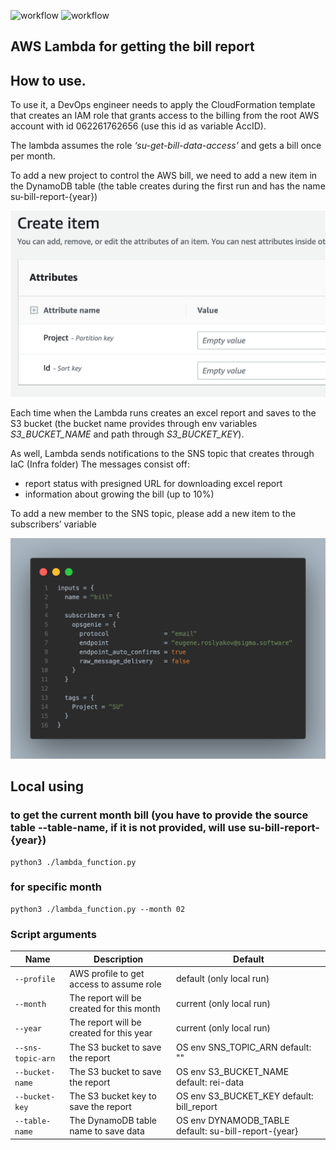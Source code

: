 ![workflow](https://github.com/ei-roslyakov/aws_bill_report/actions/workflows/tests.yml/badge.svg)
![workflow](https://github.com/ei-roslyakov/aws_bill_report/actions/workflows/deploy.yml/badge.svg)
## AWS Lambda for getting the bill report

## How to use.

To use it, a DevOps engineer needs to apply the CloudFormation template that creates an IAM role that grants access to the billing from the root AWS account with id 062261762656 (use this id as variable AccID).

The lambda assumes the role _‘su-get-bill-data-access’_ and gets a bill once per month.

To add a new project to control the AWS bill, we need to add a new item in the DynamoDB table (the table creates during the first run and has the name su-bill-report-{year})

![Add new item](./img/code-1.png)

Each time when the Lambda runs creates an excel report and saves  to the S3 bucket (the bucket name provides through env variables _S3_BUCKET_NAME_ and path through _S3_BUCKET_KEY_).

As well, Lambda sends notifications to the SNS topic that creates through IaC (Infra folder)
The messages consist off:

- report status with presigned URL for downloading excel report
- information about growing the bill (up to 10%)

To add a new member to the SNS topic, please add a new item to the subscribers’ variable

![Add new item sns](./img/code-2.png)


## Local using

### to get the current month bill (you have to provide the source table --table-name, if it is not provided, will use su-bill-report-{year}) 
```
python3 ./lambda_function.py
```
### for specific month
```
python3 ./lambda_function.py --month 02
```
### Script arguments
| Name         | Description                                       | Default    |
|--------------|---------------------------------------------------|------------|
| `--profile`  | AWS profile to get access to assume role  | default  (only local run)  |
| `--month`    | The report will be created for this month         | current (only local run)  |
| `--year`     | The report will be created for this year          | current (only local run) |
| `--sns-topic-arn`     | The S3 bucket to save the report          | OS env SNS_TOPIC_ARN default: ""|
| `--bucket-name`     | The S3 bucket to save the report          | OS env S3_BUCKET_NAME default: rei-data|
| `--bucket-key`     | The S3 bucket key to save the report          | OS env S3_BUCKET_KEY default: bill_report|
| `--table-name`     | The DynamoDB table name to save data         | OS env DYNAMODB_TABLE default: su-bill-report-{year}|
